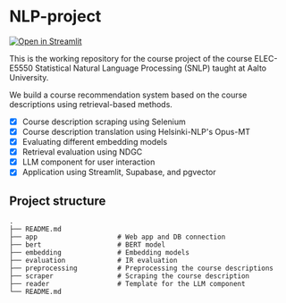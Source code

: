 # NLP-project

[![Open in Streamlit](https://static.streamlit.io/badges/streamlit_badge_black_white.svg)](http://aaltonlp.streamlit.app)

This is the working repository for the course project of the course ELEC-E5550
Statistical Natural Language Processing (SNLP) taught at Aalto University.

We build a course recommendation system based on the course descriptions using
retrieval-based methods.

- [x] Course description scraping using Selenium
- [x] Course description translation using Helsinki-NLP's Opus-MT
- [x] Evaluating different embedding models
- [x] Retrieval evaluation using NDGC
- [x] LLM component for user interaction
- [x] Application using Streamlit, Supabase, and pgvector

## Project structure

```
.
├── README.md
├── app                    # Web app and DB connection
├── bert                   # BERT model
├── embedding              # Embedding models
├── evaluation             # IR evaluation
├── preprocessing          # Preprocessing the course descriptions
├── scraper                # Scraping the course description
├── reader                 # Template for the LLM component
└── README.md
```
